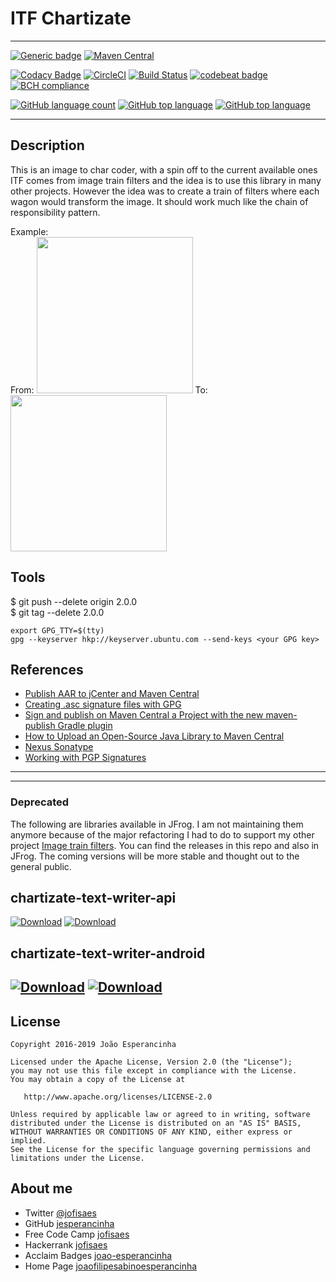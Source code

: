 # ITF Chartizate
---
[![Generic badge](https://img.shields.io/static/v1.svg?label=GitHub&message=ITF%20Chartizate&color=informational)](https://github.com/jesperancinha/itf-chartizate)
[![Maven Central](https://img.shields.io/maven-central/v/org.jesperancinha.itf/itf-chartizate)](https://search.maven.org/search?q=a:itf-chartizate)

[![Codacy Badge](https://api.codacy.com/project/badge/Grade/f1ccef42562a4e338846f103c7549955)](https://www.codacy.com/app/jofisaes/itf-chartizate?utm_source=github.com&amp;utm_medium=referral&amp;utm_content=jesperancinha/itf-chartizate&amp;utm_campaign=Badge_Grade)
[![CircleCI](https://circleci.com/gh/jesperancinha/itf-chartizate.svg?style=svg)](https://circleci.com/gh/jesperancinha/itf-chartizate)
[![Build Status](https://travis-ci.org/jesperancinha/itf-chartizate.svg?branch=master)](https://travis-ci.org/jesperancinha/itf-chartizate)
[![codebeat badge](https://codebeat.co/badges/38f795d1-c092-4aac-976d-ec193651cd49)](https://codebeat.co/projects/github-com-jesperancinha-itf-chartizate-master)
[![BCH compliance](https://bettercodehub.com/edge/badge/jesperancinha/itf-chartizate?branch=master)](https://bettercodehub.com/)

[![GitHub language count](https://img.shields.io/github/languages/count/jesperancinha/itf-chartizate.svg)](#)
[![GitHub top language](https://img.shields.io/github/languages/top/jesperancinha/itf-chartizate.svg)](#)
[![GitHub top language](https://img.shields.io/github/languages/code-size/jesperancinha/itf-chartizate.svg)](#)

---
## Description

This is an image to char coder, with a spin off to the current available ones
ITF comes from image train filters and the idea is to use this library in many other projects. However the idea was to create a train of filters where each wagon would transform the image. It should work much like the chain of responsibility pattern.

Example:  
From: <img src="https://raw.githubusercontent.com/jesperancinha/itf-chartizate/master/itf-chartizate-android/src/main/res/raw/realexample1.jpg" alt="" data-canonical-src="https://raw.githubushttps://raw.githubusercontent.com/jesperancinha/itf-chartizate/master/itf-chartizate-android/src/main/res/raw/realexample1.jpg" width="250" height="250" /> 
To:
<img src="https://raw.githubusercontent.com/jesperancinha/itf-chartizate/master/itf-chartizate-android/src/main/res/raw/realexample1expected.png" alt="" data-canonical-src="https://raw.githubusercontent.com/jesperancinha/itf-chartizate/master/itf-chartizate-android/src/main/res/raw/realexample1expected.png" width="250" height="250" />

## Tools

$ git push --delete origin 2.0.0  
$ git tag --delete 2.0.0

```text
export GPG_TTY=$(tty)
gpg --keyserver hkp://keyserver.ubuntu.com --send-keys <your GPG key>
```

## References

*   [Publish AAR to jCenter and Maven Central](https://gist.github.com/lopspower/6f62fe1492726d848d6d)
*   [Creating .asc signature files with GPG](http://www.benmccann.com/creating-asc-signature-files-with-gpg/)
*   [Sign and publish on Maven Central a Project with the new maven-publish Gradle plugin](https://medium.com/@nmauti/sign-and-publish-on-maven-central-a-project-with-the-new-maven-publish-gradle-plugin-22a72a4bfd4b)
*   [How to Upload an Open-Source Java Library to Maven Central](https://www.freecodecamp.org/news/how-to-upload-an-open-source-java-library-to-maven-central-cac7ce2f57c/)
*   [Nexus Sonatype](https://oss.sonatype.org/#welcome)
*   [Working with PGP Signatures](https://central.sonatype.org/pages/working-with-pgp-signatures.html)

---
---

### Deprecated

The following are libraries available in JFrog. I am not maintaining them anymore because of the major refactoring I had to do to support my other project [Image train filters](https://github.com/jesperancinha/image-train-filters-scala). You can find the releases in this repo and also in JFrog. The coming versions will be more stable and thought out to the general public.

## chartizate-text-writer-api

[![Download](https://api.bintray.com/packages/jesperancinha/maven/itf-chartizate-java/images/download.svg?version=1.1.4)](https://bintray.com/jesperancinha/maven/itf-chartizate-java/1.1.4/link) 
[![Download](https://api.bintray.com/packages/jesperancinha/itf/itf-chartizate-api/images/download.svg)](https://bintray.com/jesperancinha/itf/itf-chartizate-api/_latestVersion)  


## chartizate-text-writer-android

[![Download](https://api.bintray.com/packages/jesperancinha/maven/itf-chartizate-android/images/download.svg?version=1.1.4)](https://bintray.com/jesperancinha/maven/itf-chartizate-android/1.1.4/link)
[![Download](https://api.bintray.com/packages/jesperancinha/itf/itf-chartizate-java/images/download.svg)](https://bintray.com/jesperancinha/itf/itf-chartizate-java/_latestVersion)
---

## License

```text
Copyright 2016-2019 João Esperancinha

Licensed under the Apache License, Version 2.0 (the "License");
you may not use this file except in compliance with the License.
You may obtain a copy of the License at

   http://www.apache.org/licenses/LICENSE-2.0

Unless required by applicable law or agreed to in writing, software
distributed under the License is distributed on an "AS IS" BASIS,
WITHOUT WARRANTIES OR CONDITIONS OF ANY KIND, either express or implied.
See the License for the specific language governing permissions and
limitations under the License.
```

## About me

*   Twitter [@jofisaes](https://twitter.com/jofisaes)
*   GitHub [jesperancinha](https://github.com/jesperancinha)
*   Free Code Camp [jofisaes](https://www.freecodecamp.org/jofisaes)
*   Hackerrank [jofisaes](https://www.hackerrank.com/jofisaes)
*   Acclaim Badges [joao-esperancinha](https://www.youracclaim.com/users/joao-esperancinha/badges)
*   Home Page [joaofilipesabinoesperancinha](http://joaofilipesabinoesperancinha.nl)

